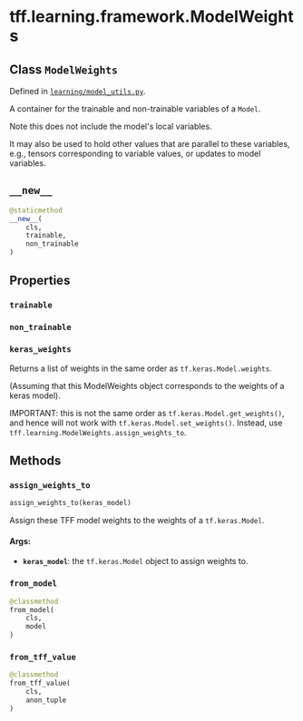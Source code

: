 <div itemscope itemtype="http://developers.google.com/ReferenceObject">
<meta itemprop="name" content="tff.learning.framework.ModelWeights" />
<meta itemprop="path" content="Stable" />
<meta itemprop="property" content="trainable"/>
<meta itemprop="property" content="non_trainable"/>
<meta itemprop="property" content="keras_weights"/>
<meta itemprop="property" content="__new__"/>
<meta itemprop="property" content="assign_weights_to"/>
<meta itemprop="property" content="from_model"/>
<meta itemprop="property" content="from_tff_value"/>
</div>

# tff.learning.framework.ModelWeights

## Class `ModelWeights`





Defined in [`learning/model_utils.py`](http://github.com/tensorflow/federated/tree/master/tensorflow_federated/python/learning/model_utils.py).

<!-- Placeholder for "Used in" -->

A container for the trainable and non-trainable variables of a `Model`.

Note this does not include the model's local variables.

It may also be used to hold other values that are parallel to these variables,
e.g., tensors corresponding to variable values, or updates to model variables.

<h2 id="__new__"><code>__new__</code></h2>

``` python
@staticmethod
__new__(
    cls,
    trainable,
    non_trainable
)
```





## Properties

<h3 id="trainable"><code>trainable</code></h3>



<h3 id="non_trainable"><code>non_trainable</code></h3>



<h3 id="keras_weights"><code>keras_weights</code></h3>

Returns a list of weights in the same order as `tf.keras.Model.weights`.

(Assuming that this ModelWeights object corresponds to the weights of
a keras model).

IMPORTANT: this is not the same order as `tf.keras.Model.get_weights()`, and
hence will not work with `tf.keras.Model.set_weights()`. Instead, use
`tff.learning.ModelWeights.assign_weights_to`.



## Methods

<h3 id="assign_weights_to"><code>assign_weights_to</code></h3>

``` python
assign_weights_to(keras_model)
```

Assign these TFF model weights to the weights of a `tf.keras.Model`.

#### Args:

* <b>`keras_model`</b>: the `tf.keras.Model` object to assign weights to.

<h3 id="from_model"><code>from_model</code></h3>

``` python
@classmethod
from_model(
    cls,
    model
)
```



<h3 id="from_tff_value"><code>from_tff_value</code></h3>

``` python
@classmethod
from_tff_value(
    cls,
    anon_tuple
)
```





